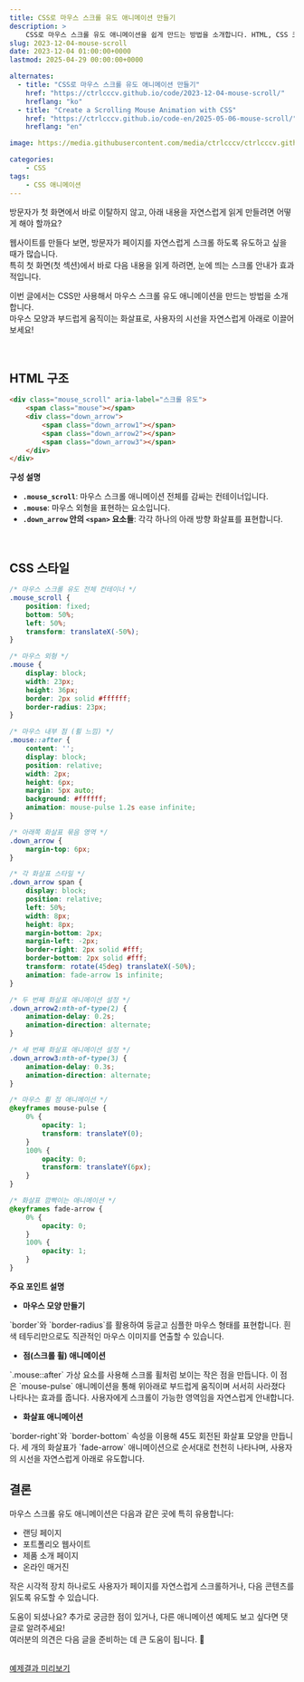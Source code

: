```yaml
---
title: CSS로 마우스 스크롤 유도 애니메이션 만들기
description: >  
    CSS로 마우스 스크롤 유도 애니메이션을 쉽게 만드는 방법을 소개합니다. HTML, CSS 코드 예제와 함께 자세히 설명합니다.
slug: 2023-12-04-mouse-scroll
date: 2023-12-04 01:00:00+0000
lastmod: 2025-04-29 00:00:00+0000

alternates:
  - title: "CSS로 마우스 스크롤 유도 애니메이션 만들기"
    href: "https://ctrlcccv.github.io/code/2023-12-04-mouse-scroll/"
    hreflang: "ko"
  - title: "Create a Scrolling Mouse Animation with CSS"
    href: "https://ctrlcccv.github.io/code-en/2025-05-06-mouse-scroll/"
    hreflang: "en"

image: https://media.githubusercontent.com/media/ctrlcccv/ctrlcccv.github.io/master/assets/img/post/2023-12-04-mouse-scroll.webp

categories:
    - CSS
tags:
    - CSS 애니메이션
---
```

방문자가 첫 화면에서 바로 이탈하지 않고, 아래 내용을 자연스럽게 읽게 만들려면 어떻게 해야 할까요?  

웹사이트를 만들다 보면, 방문자가 페이지를 자연스럽게 스크롤 하도록 유도하고 싶을 때가 많습니다.  
특히 첫 화면(첫 섹션)에서 바로 다음 내용을 읽게 하려면, 눈에 띄는 스크롤 안내가 효과적입니다.  

이번 글에서는 CSS만 사용해서 마우스 스크롤 유도 애니메이션을 만드는 방법을 소개합니다.  
마우스 모양과 부드럽게 움직이는 화살표로, 사용자의 시선을 자연스럽게 아래로 이끌어보세요!


<ins class="adsbygoogle"
     style="display:block; text-align:center;"
     data-ad-layout="in-article"
     data-ad-format="fluid"
     data-ad-client="ca-pub-8535540836842352"
     data-ad-slot="2974559225"></ins>
<script>
     (adsbygoogle = window.adsbygoogle || []).push({});
</script>

<br>

## HTML 구조
```html
<div class="mouse_scroll" aria-label="스크롤 유도">
    <span class="mouse"></span>
    <div class="down_arrow">
        <span class="down_arrow1"></span>
        <span class="down_arrow2"></span>
        <span class="down_arrow3"></span>
    </div>
</div>
```
**구성 설명**

- **`.mouse_scroll`**: 마우스 스크롤 애니메이션 전체를 감싸는 컨테이너입니다.
- **`.mouse`**: 마우스 외형을 표현하는 요소입니다.
- **`.down_arrow` 안의 `<span>` 요소들**: 각각 하나의 아래 방향 화살표를 표현합니다.

<br>

## CSS 스타일
```css
/* 마우스 스크롤 유도 전체 컨테이너 */
.mouse_scroll {
    position: fixed;
    bottom: 50%;
    left: 50%;
    transform: translateX(-50%);
}

/* 마우스 외형 */
.mouse {
    display: block;
    width: 23px;
    height: 36px;
    border: 2px solid #ffffff;
    border-radius: 23px;
}

/* 마우스 내부 점 (휠 느낌) */
.mouse::after {
    content: '';
    display: block;
    position: relative;
    width: 2px;
    height: 6px;
    margin: 5px auto;
    background: #ffffff;
    animation: mouse-pulse 1.2s ease infinite;
}

/* 아래쪽 화살표 묶음 영역 */
.down_arrow {
    margin-top: 6px;
}

/* 각 화살표 스타일 */
.down_arrow span {
    display: block;
    position: relative;
    left: 50%;
    width: 8px;
    height: 8px;
    margin-bottom: 2px;
    margin-left: -2px;
    border-right: 2px solid #fff;
    border-bottom: 2px solid #fff;
    transform: rotate(45deg) translateX(-50%);
    animation: fade-arrow 1s infinite;
}

/* 두 번째 화살표 애니메이션 설정 */
.down_arrow2:nth-of-type(2) {
    animation-delay: 0.2s;
    animation-direction: alternate;
}

/* 세 번째 화살표 애니메이션 설정 */
.down_arrow3:nth-of-type(3) {
    animation-delay: 0.3s;
    animation-direction: alternate;
}

/* 마우스 휠 점 애니메이션 */
@keyframes mouse-pulse {
    0% {
        opacity: 1;
        transform: translateY(0);
    }
    100% {
        opacity: 0;
        transform: translateY(6px);
    }
}

/* 화살표 깜빡이는 애니메이션 */
@keyframes fade-arrow {
    0% {
        opacity: 0;
    }
    100% {
        opacity: 1;
    }
}
```


<ins class="adsbygoogle"
     style="display:block; text-align:center;"
     data-ad-layout="in-article"
     data-ad-format="fluid"
     data-ad-client="ca-pub-8535540836842352"
     data-ad-slot="2974559225"></ins>
<script>
     (adsbygoogle = window.adsbygoogle || []).push({});
</script>


**주요 포인트 설명**

* **마우스 모양 만들기**  
<span class="txt">
`border`와 `border-radius`를 활용하여 둥글고 심플한 마우스 형태를 표현합니다.  
흰색 테두리만으로도 직관적인 마우스 이미지를 연출할 수 있습니다.
</span>

* **점(스크롤 휠) 애니메이션**  
<span class="txt">
`.mouse::after` 가상 요소를 사용해 스크롤 휠처럼 보이는 작은 점을 만듭니다.  
이 점은 `mouse-pulse` 애니메이션을 통해 위아래로 부드럽게 움직이며 서서히 사라졌다 나타나는 효과를 줍니다. 사용자에게 스크롤이 가능한 영역임을 자연스럽게 안내합니다.
</span>

* **화살표 애니메이션**  
<span class="txt">
`border-right`와 `border-bottom` 속성을 이용해 45도 회전된 화살표 모양을 만듭니다.  
세 개의 화살표가 `fade-arrow` 애니메이션으로 순서대로 천천히 나타나며, 사용자의 시선을 자연스럽게 아래로 유도합니다.  
</span>

<br>

## 결론

마우스 스크롤 유도 애니메이션은 다음과 같은 곳에 특히 유용합니다:
- 랜딩 페이지
- 포트폴리오 웹사이트
- 제품 소개 페이지
- 온라인 매거진

작은 시각적 장치 하나로도 사용자가 페이지를 자연스럽게 스크롤하거나, 다음 콘텐츠를 읽도록 유도할 수 있습니다.

도움이 되셨나요?
추가로 궁금한 점이 있거나, 다른 애니메이션 예제도 보고 싶다면 댓글로 알려주세요!  
여러분의 의견은 다음 글을 준비하는 데 큰 도움이 됩니다. 🙌

<br>

<div class="btn_wrap">
    <a target="_blank" href="https://ctrlcccv.github.io/ctrlcccv-demo/2023-12-04-mouse-scroll/">예제결과 미리보기</a>
</div>